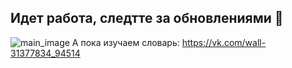 ## Идет работа, следтте за обновлениями 👋
![main_image](https://wallpapertops.com/walldb/original/f/4/e/29767.jpg)
А пока изучаем словарь: https://vk.com/wall-31377834_94514
